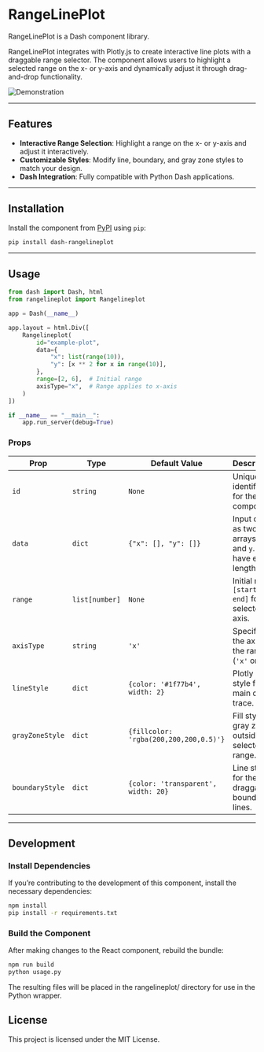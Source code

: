 # RangeLinePlot

RangeLinePlot is a Dash component library.

RangeLinePlot integrates with Plotly.js to create interactive line plots with a draggable range selector. The component allows users to highlight a selected range on the x- or y-axis and dynamically adjust it through drag-and-drop functionality.

![Demonstration](assets/rangelineplot.gif)

---

## Features

- **Interactive Range Selection**: Highlight a range on the x- or y-axis and adjust it interactively.
- **Customizable Styles**: Modify line, boundary, and gray zone styles to match your design.
- **Dash Integration**: Fully compatible with Python Dash applications.

---

## Installation

Install the component from [PyPI](https://pypi.org/project/dash-rangelineplot/) using `pip`:

```bash
pip install dash-rangelineplot
```
   
---

## Usage

```python
from dash import Dash, html
from rangelineplot import Rangelineplot

app = Dash(__name__)

app.layout = html.Div([
    Rangelineplot(
        id="example-plot",
        data={
            "x": list(range(10)),
            "y": [x ** 2 for x in range(10)],
        },
        range=[2, 6],  # Initial range
        axisType="x",  # Range applies to x-axis
    )
])

if __name__ == "__main__":
    app.run_server(debug=True)
```

### Props

| Prop              | Type                   | Default Value                         | Description                                                                 |
|-------------------|------------------------|---------------------------------------|-----------------------------------------------------------------------------|
| `id`              | `string`              | `None`                                | Unique identifier for the component.                                       |
| `data`            | `dict`                | `{"x": [], "y": []}`                  | Input data as two arrays: `x` and `y`. Must have equal lengths.            |
| `range`           | `list[number]`        | `None`                                | Initial range `[start, end]` for the selected axis.                        |
| `axisType`        | `string`              | `'x'`                                 | Specifies the axis for the range (`'x'` or `'y'`).                         |
| `lineStyle`       | `dict`                | `{color: '#1f77b4', width: 2}`        | Plotly line style for the main data trace.                                 |
| `grayZoneStyle`   | `dict`                | `{fillcolor: 'rgba(200,200,200,0.5)'}`| Fill style for gray zones outside the selected range.                      |
| `boundaryStyle`   | `dict`                | `{color: 'transparent', width: 20}`   | Line style for the draggable boundary lines.                               |

---
## Development

### Install Dependencies

If you’re contributing to the development of this component, install the necessary dependencies:

```bash
npm install
pip install -r requirements.txt
```

### Build the Component

After making changes to the React component, rebuild the bundle:

```bash
npm run build
python usage.py
```

The resulting files will be placed in the rangelineplot/ directory for use in the Python wrapper.

## License

This project is licensed under the MIT License.

